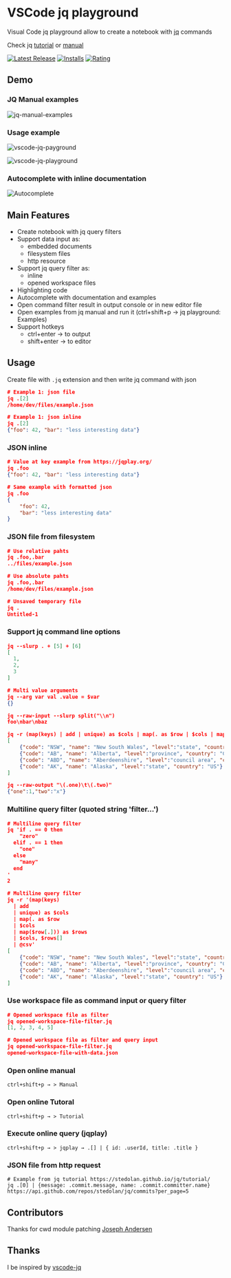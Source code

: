 # VSCode jq playground

Visual Code jq playground allow to create a notebook with [jq](https://stedolan.github.io/jq/) commands

Check jq [tutorial](https://stedolan.github.io/jq/tutorial/) or [manual](https://stedolan.github.io/jq/tutorial/)

[![Latest Release](https://vsmarketplacebadge.apphb.com/version-short/davidnussio.vscode-jq-playground.svg)](https://marketplace.visualstudio.com/items?itemName=davidnussio.vscode-jq-playground) 
[![Installs](https://vsmarketplacebadge.apphb.com/installs-short/davidnussio.vscode-jq-playground.svg)](https://marketplace.visualstudio.com/items?itemName=davidnussio.vscode-jq-playground) 
[![Rating](https://vsmarketplacebadge.apphb.com/rating-short/davidnussio.vscode-jq-playground.svg)](https://marketplace.visualstudio.com/items?itemName=davidnussio.vscode-jq-playground)

## Demo

### JQ Manual examples

![jq-manual-examples](https://raw.githubusercontent.com/davidnussio/vscode-jq-playground/master/images/general-demo.gif)


### Usage example

![vscode-jq-payground](https://raw.githubusercontent.com/davidnussio/vscode-jq-playground/master/images/example_multiline.gif)


![vscode-jq-playground](https://github.com/davidnussio/vscode-jq-playground/raw/master/images/buffers-examples.gif)

### Autocomplete with inline documentation

![Autocomplete](https://media.giphy.com/media/eHFSm80lXQnxQe2D64/giphy.gif)



## Main Features

* Create notebook with jq query filters
* Support data input as:
  * embedded documents
  * filesystem files
  * http resource
* Support jq query filter as:
  * inline
  * opened workspace files
* Highlighting code
* Autocomplete with documentation and examples
* Open command filter result in output console or in new editor file
* Open examples from jq manual and run it (ctrl+shift+p → jq playground: Examples)
* Support hotkeys
  * ctrl+enter → to output
  * shift+enter → to editor

## Usage

Create file with `.jq` extension and then write jq command with json

```json
# Example 1: json file
jq .[2]
/home/dev/files/example.json

# Example 1: json inline
jq .[2]
{"foo": 42, "bar": "less interesting data"}
```

### JSON inline

```json
# Value at key example from https://jqplay.org/
jq .foo
{"foo": 42, "bar": "less interesting data"}

# Same example with formatted json
jq .foo
{
    "foo": 42,
    "bar": "less interesting data"
}
```

### JSON file from filesystem

```json
# Use relative pahts
jq .foo,.bar
../files/example.json

# Use absolute pahts
jq .foo,.bar
/home/dev/files/example.json

# Unsaved temporary file
jq .
Untitled-1
```

### Support jq command line options

```json
jq --slurp . + [5] + [6]
[
  1,
  2,
  3
]

# Multi value arguments
jq --arg var val .value = $var
{}

jq --raw-input --slurp split("\\n")
foo\nbar\nbaz

jq -r (map(keys) | add | unique) as $cols | map(. as $row | $cols | map($row[.])) as $rows | $cols, $rows[] | @csv
[
    {"code": "NSW", "name": "New South Wales", "level":"state", "country": "AU"},
    {"code": "AB", "name": "Alberta", "level":"province", "country": "CA"},
    {"code": "ABD", "name": "Aberdeenshire", "level":"council area", "country": "GB"},
    {"code": "AK", "name": "Alaska", "level":"state", "country": "US"}
]

jq --raw-output "\(.one)\t\(.two)"
{"one":1,"two":"x"}
```

### Multiline query filter (quoted string 'filter...')

```json
# Multiline query filter
jq 'if . == 0 then
    "zero"
  elif . == 1 then
    "one"
  else
    "many"
  end
'
2

# Multiline query filter
jq -r '(map(keys)
  | add
  | unique) as $cols
  | map(. as $row
  | $cols
  | map($row[.])) as $rows
  | $cols, $rows[]
  | @csv'
[
    {"code": "NSW", "name": "New South Wales", "level":"state", "country": "AU"},
    {"code": "AB", "name": "Alberta", "level":"province", "country": "CA"},
    {"code": "ABD", "name": "Aberdeenshire", "level":"council area", "country": "GB"},
    {"code": "AK", "name": "Alaska", "level":"state", "country": "US"}
]
```

### Use workspace file as command input or query filter

```json
# Opened workspace file as filter
jq opened-workspace-file-filter.jq
[1, 2, 3, 4, 5]

# Opened workspace file as filter and query input
jq opened-workspace-file-filter.jq
opened-workspace-file-with-data.json
```

### Open online manual

`ctrl+shift+p → > Manual`

### Open online Tutoral

`ctrl+shift+p → > Tutorial`

### Execute online query (jqplay)

`ctrl+shift+p → > jqplay → .[] | { id: .userId, title: .title }`

### JSON file from http request

```
# Example from jq tutorial https://stedolan.github.io/jq/tutorial/
jq .[0] | {message: .commit.message, name: .commit.committer.name}
https://api.github.com/repos/stedolan/jq/commits?per_page=5
```

## Contributors

Thanks for cwd module patching [Joseph Andersen](https://github.com/jpandersen87)

## Thanks

I be inspired by [vscode-jq](https://marketplace.visualstudio.com/items?itemName=dandric.vscode-jq)
